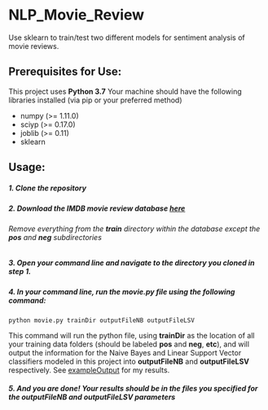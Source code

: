 # NLP_Movie_Review
Use sklearn to train/test two different models for sentiment analysis of movie reviews.

## Prerequisites for Use:
This project uses __Python 3.7__
Your machine should have the following libraries installed (via pip or your preferred method)
- numpy (>= 1.11.0)
- sciyp (>= 0.17.0)
- joblib (>= 0.11)
- sklearn

## Usage:
##### 1. Clone the repository
##### 2. Download the IMDB movie review database [here](https://ai.stanford.edu/~amaas/data/sentiment/)
###### Remove everything from the __train__ directory within the database except the __pos__ and __neg__ subdirectories
##### 3. Open your command line and navigate to the directory you cloned in step 1.
##### 4. In your command line, run the movie.py file using the following command:
````
python movie.py trainDir outputFileNB outputFileLSV
````
This command will run the python file, using __trainDir__ as the location of all your training data folders (should be labeled __pos__ and __neg__, __etc__), and will output the information for the Naive Bayes and Linear Support Vector classifiers modeled in this project into __outputFileNB__ and __outputFileLSV__ respectively. See [exampleOutput](exampleOutput/) for my results.
##### 5. And you are done! Your results should be in the files you specified for the outputFileNB and outputFileLSV parameters
